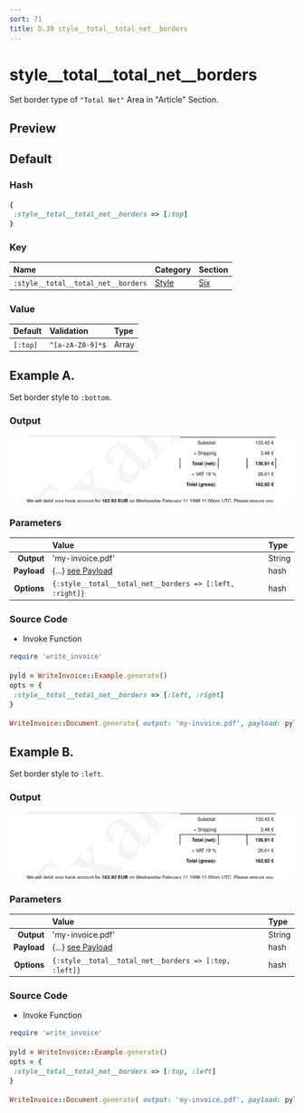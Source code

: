 ```yaml
---
sort: 71
title: D.39 style__total__total_net__borders
---
```

# style__total__total_net__borders

Set border type of `"Total Net"` Area in "Article" Section.


## Preview

<div >
    <canvas id='canvas' search=':style__total__total_net__borders' palette='option_detail'></canvas>
</div>
<script src="../assets/js/marker.js"></script>  

 
## Default

### Hash

```ruby
{
 :style__total__total_net__borders => [:top]
} 
```

### Key

| **Name** | **Category** | **Section** |
| :--- | :--- | :--- |
| ```:style__total__total_net__borders``` |  [Style](./#style) | [Six](/sections/six) |

### Value



| **Default**| **Validation**| **Type** |
| :--- | :--- | :--- |
| ```[:top]``` | ```^[a-zA-Z0-9]*$``` | Array |

## Example A.

Set border style to `:bottom`.

### Output

<img src="../assets/images/options/style__total__total_net__borders--a.png">



### Parameters

| | **Value** | **Type** |
|------:|:------|:------|
| **Output** | 'my-invoice.pdf' | String |
| **Payload** | {...} [see Payload](../payload) | hash |
| **Options** | ```{:style__total__total_net__borders => [:left, :right]}``` | hash |


### Source Code

* Invoke Function

```ruby
require 'write_invoice'
 
pyld = WriteInvoice::Example.generate()
opts = {
 :style__total__total_net__borders => [:left, :right]
}
 
WriteInvoice::Document.generate( output: 'my-invoice.pdf', payload: pyld, options: opts )

```

## Example B.

Set border style to `:left`.

### Output

<img src="../assets/images/options/style__total__total_net__borders--b.png">



### Parameters

| | **Value** | **Type** |
|------:|:------|:------|
| **Output** | 'my-invoice.pdf' | String |
| **Payload** | {...} [see Payload](../payload) | hash |
| **Options** | ```{:style__total__total_net__borders => [:top, :left]}``` | hash |


### Source Code

* Invoke Function

```ruby
require 'write_invoice'
 
pyld = WriteInvoice::Example.generate()
opts = {
 :style__total__total_net__borders => [:top, :left]
}
 
WriteInvoice::Document.generate( output: 'my-invoice.pdf', payload: pyld, options: opts )

```

